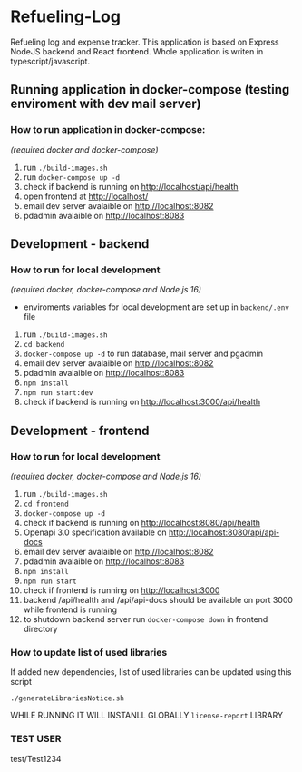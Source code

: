 # Refueling-Log

Refueling log and expense tracker. This application is based on Express NodeJS backend and React frontend. Whole application is writen in typescript/javascript.

## Running application in docker-compose (testing enviroment with dev mail server)

### How to run application in docker-compose:
*(required docker and docker-compose)*

1) run `./build-images.sh`
2) run `docker-compose up -d`
3) check if backend is running on [http://localhost/api/health](http://localhost/api/health)
4) open frontend at [http://localhost/](http://localhost/)
5) email dev server avalaible on [http://localhost:8082](http://localhost:8082)
6) pdadmin avalaible on [http://localhost:8083](http://localhost:8083)

## Development - backend

### How to run for local development
*(required docker, docker-compose and Node.js 16)*

- enviroments variables for local development are set up in `backend/.env` file

1) run `./build-images.sh`
2) `cd backend`
3) `docker-compose up -d` to run database, mail server and pgadmin
4) email dev server avalaible on [http://localhost:8082](http://localhost:8082)
5) pdadmin avalaible on [http://localhost:8083](http://localhost:8083)
6) `npm install`
7) `npm run start:dev`
8) check if backend is running on [http://localhost:3000/api/health](http://localhost:3000/api/health)

## Development - frontend

### How to run for local development
*(required docker, docker-compose and Node.js 16)*

1) run `./build-images.sh`
2) `cd frontend`
3) `docker-compose up -d`
4) check if backend is running on [http://localhost:8080/api/health](http://localhost:8080/api/health)
5) Openapi 3.0 specification available on [http://localhost:8080/api/api-docs](http://localhost:8080/api/api-docs)
6) email dev server avalaible on [http://localhost:8082](http://localhost:8082)
7) pdadmin avalaible on [http://localhost:8083](http://localhost:8083)
8) `npm install`
9) `npm run start`
10) check if frontend is running on [http://localhost:3000](http://localhost:3000)
11) backend /api/health and /api/api-docs should be available on port 3000 while frontend is running
12) to shutdown backend server run `docker-compose down` in frontend directory

### How to update list of used libraries

If added new dependencies, list of used libraries can be updated using this script

`./generateLibrariesNotice.sh`

WHILE RUNNING IT WILL INSTANLL GLOBALLY `license-report` LIBRARY

### TEST USER

test/Test1234